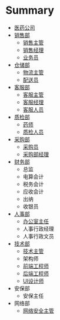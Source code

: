# Summary

* [医药公司](README.md)
* [销售部](xiao-shou-bu.md)
  * [销售主管](xiao-shou-bu/xiao-shou-zhu-guan.md)
  * [销售经理](xiao-shou-bu/xiao-shou-jing-li.md)
  * [业务员](xiao-shou-bu/ye-wu-yuan.md)
* [仓储部](wu-liu-bu.md)
  * [物流主管](wu-liu-bu/wu-liu-zhu-guan.md)
  * [配送员](wu-liu-bu/pei-song-yuan.md)
* [客服部](ke-fu-bu.md)
  * [客服主管](ke-fu-bu/ke-fu-zhu-guan.md)
  * [客服经理](ke-fu-bu/ke-fu-jing-li.md)
  * [客服人员](ke-fu-bu/ke-fu-ren-yuan.md)
* [质检部](zhi-jian-bu.md)
  * [药师](zhi-jian-bu/yao-shi.md)
  * [质检人员](zhi-jian-bu/zhi-jian-ren-yuan.md)
* [采购部](cai-gou-bu.md)
  * [采购员](cai-gou-bu/cai-gou-ren-yuan.md)
  * [采购部经理](cai-gou-bu/cai-gou-bu-jing-li.md)
* [财务部](cai-wu-bu.md)
  * 总监
  * 电算会计
  * 税务会计
  * 应收会计
  * 出纳
  * 收银员
* [人事部](zong-he-bu.md)
  * [办公室主任](zong-he-bu/ban-gong-shi-zhu-ren.md)
  * 人事行政经理
  * 人事行政文员
* [技术部](ji-zhu-bu.md)
  * [技术主管](ji-zhu-bu/ji-zhu-zhu-guan.md)
  * 架构师
  * [前端工程师](ji-zhu-bu/qian-duan-gong-cheng-shi.md)
  * [后端工程师](ji-zhu-bu/hou-duan-gong-cheng-shi.md)
  * [UI设计师](ji-zhu-bu/uishe-ji-shi.md)
* 安保部
  * 安保主任
* 网络部
  * [网络安全主管](wang-luo-an-quan-zhu-guan.md)

